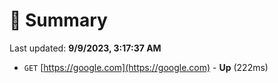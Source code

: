 # 📖 Summary
Last updated: **9/9/2023, 3:17:37 AM**

- `GET` [https://google.com](https://google.com) - **Up** (222ms)
